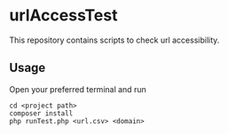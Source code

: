 # urlAccessTest

This repository contains scripts to check url accessibility.

## Usage

Open your preferred terminal and run

```
cd <project path>
composer install
php runTest.php <url.csv> <domain>
```
